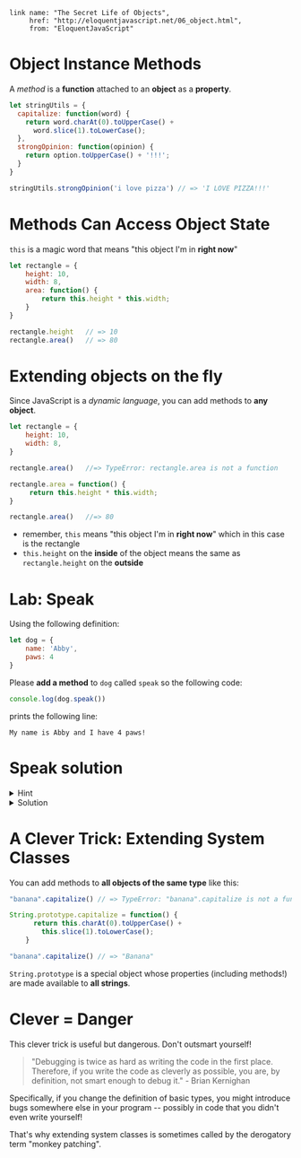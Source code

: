     link name: "The Secret Life of Objects",
         href: "http://eloquentjavascript.net/06_object.html",
         from: "EloquentJavaScript"

# Object Instance Methods

A *method* is a **function** attached to an **object** as a **property**.

```js
let stringUtils = {
  capitalize: function(word) {
    return word.charAt(0).toUpperCase() +
      word.slice(1).toLowerCase();
  },
  strongOpinion: function(opinion) {
    return option.toUpperCase() + '!!!';
  }
}

stringUtils.strongOpinion('i love pizza') // => 'I LOVE PIZZA!!!'
```

# Methods Can Access Object State

`this` is a magic word that means "this object I'm in **right now**"

```js
let rectangle = {
    height: 10,
    width: 8,
    area: function() {
        return this.height * this.width;
    }
}

rectangle.height   // => 10
rectangle.area()   // => 80
```

# Extending objects on the fly

Since JavaScript is a *dynamic language*,
you can add methods to **any object**.


```js
let rectangle = {
    height: 10,
    width: 8,
}

rectangle.area()   //=> TypeError: rectangle.area is not a function

rectangle.area = function() {
     return this.height * this.width;
}

rectangle.area()   //=> 80
```

* remember, `this` means "this object I'm in **right now**" which in this case is the rectangle
* `this.height` on the **inside** of the object means the same as `rectangle.height` on the **outside**

# Lab: Speak

Using the following definition:

```javascript
let dog = {
    name: 'Abby',
    paws: 4
}
```

Please **add a method** to `dog` called `speak` so the following code:

```javascript
console.log(dog.speak())
```

prints the following line:

```
My name is Abby and I have 4 paws!
```

# Speak solution

<details>
<summary>Hint</summary>
<div>
You can append a method to an object literally

```js
let dog = {
  name: "Abby"
  paws: 4
  speak: function() {/*code goes here*/}
}
```

or you can append it using dot notation

```js
dog.speak = function(){/*code goes here*/}
```

</div>
</details>

<details>
<summary>Solution</summary>
<div>

```js
let dog = {
    name: 'Abby',
    paws: 4
}

dog.speak = function() {
  return "My name is " + this.name + " and I have " + this.paws + "paws"
}
```

</div>
</details>

# A Clever Trick: Extending System Classes

You can add methods to **all objects of the same type** like this:

```js
"banana".capitalize() // => TypeError: "banana".capitalize is not a function

String.prototype.capitalize = function() {
      return this.charAt(0).toUpperCase() +
        this.slice(1).toLowerCase();
    }

"banana".capitalize() // => "Banana"
```

`String.prototype` is a special object whose properties (including methods!) are made available to **all strings**.

# Clever = Danger

This clever trick is useful but dangerous. Don't outsmart yourself!

> "Debugging is twice as hard as writing the code in the first place. Therefore, if you write the code as cleverly as possible, you are, by definition, not smart enough to debug it." - Brian Kernighan

Specifically, if you change the definition of basic types, you might introduce bugs somewhere else in your program -- possibly in code that you didn't even write yourself!

That's why extending system classes is sometimes called by the derogatory term "monkey patching".

